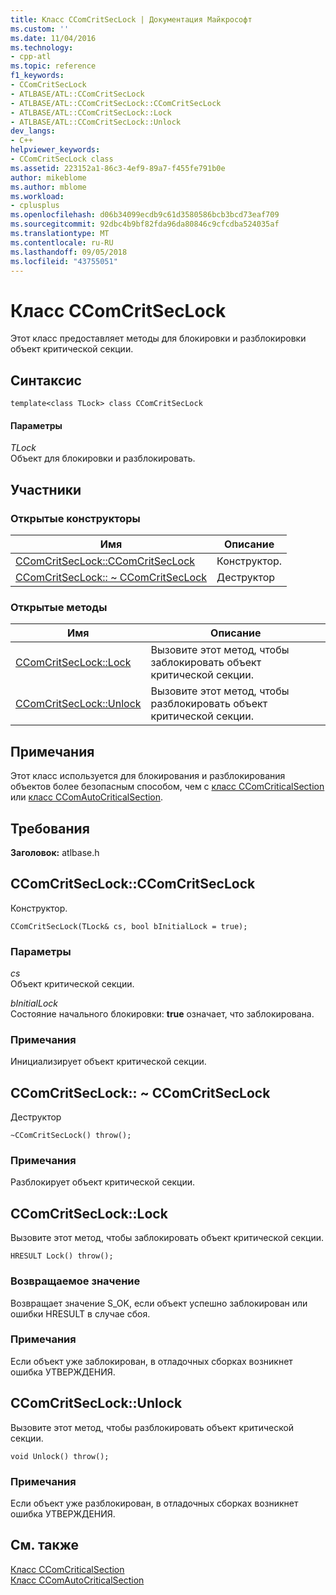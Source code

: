 ```yaml
---
title: Класс CComCritSecLock | Документация Майкрософт
ms.custom: ''
ms.date: 11/04/2016
ms.technology:
- cpp-atl
ms.topic: reference
f1_keywords:
- CComCritSecLock
- ATLBASE/ATL::CComCritSecLock
- ATLBASE/ATL::CComCritSecLock::CComCritSecLock
- ATLBASE/ATL::CComCritSecLock::Lock
- ATLBASE/ATL::CComCritSecLock::Unlock
dev_langs:
- C++
helpviewer_keywords:
- CComCritSecLock class
ms.assetid: 223152a1-86c3-4ef9-89a7-f455fe791b0e
author: mikeblome
ms.author: mblome
ms.workload:
- cplusplus
ms.openlocfilehash: d06b34099ecdb9c61d3580586bcb3bcd73eaf709
ms.sourcegitcommit: 92dbc4b9bf82fda96da80846c9cfcdba524035af
ms.translationtype: MT
ms.contentlocale: ru-RU
ms.lasthandoff: 09/05/2018
ms.locfileid: "43755051"
---
```

# <a name="ccomcritseclock-class"></a>Класс CComCritSecLock

Этот класс предоставляет методы для блокировки и разблокировки объект критической секции.

## <a name="syntax"></a>Синтаксис

```
template<class TLock> class CComCritSecLock
```

#### <a name="parameters"></a>Параметры

*TLock*  
Объект для блокировки и разблокировать.

## <a name="members"></a>Участники

### <a name="public-constructors"></a>Открытые конструкторы

|Имя|Описание|
|----------|-----------------|
|[CComCritSecLock::CComCritSecLock](#ctor)|Конструктор.|
|[CComCritSecLock:: ~ CComCritSecLock](#dtor)|Деструктор|

### <a name="public-methods"></a>Открытые методы

|Имя|Описание|
|----------|-----------------|
|[CComCritSecLock::Lock](#lock)|Вызовите этот метод, чтобы заблокировать объект критической секции.|
|[CComCritSecLock::Unlock](#unlock)|Вызовите этот метод, чтобы разблокировать объект критической секции.|

## <a name="remarks"></a>Примечания

Этот класс используется для блокирования и разблокирования объектов более безопасным способом, чем с [класс CComCriticalSection](../../atl/reference/ccomcriticalsection-class.md) или [класс CComAutoCriticalSection](../../atl/reference/ccomautocriticalsection-class.md).

## <a name="requirements"></a>Требования

**Заголовок:** atlbase.h

##  <a name="ctor"></a>  CComCritSecLock::CComCritSecLock

Конструктор.

```
CComCritSecLock(TLock& cs, bool bInitialLock = true);
```

### <a name="parameters"></a>Параметры

*cs*  
Объект критической секции.

*bInitialLock*  
Состояние начального блокировки: **true** означает, что заблокирована.

### <a name="remarks"></a>Примечания

Инициализирует объект критической секции.

##  <a name="dtor"></a>  CComCritSecLock:: ~ CComCritSecLock

Деструктор

```
~CComCritSecLock() throw();
```

### <a name="remarks"></a>Примечания

Разблокирует объект критической секции.

##  <a name="lock"></a>  CComCritSecLock::Lock

Вызовите этот метод, чтобы заблокировать объект критической секции.

```
HRESULT Lock() throw();
```

### <a name="return-value"></a>Возвращаемое значение

Возвращает значение S_OK, если объект успешно заблокирован или ошибки HRESULT в случае сбоя.

### <a name="remarks"></a>Примечания

Если объект уже заблокирован, в отладочных сборках возникнет ошибка УТВЕРЖДЕНИЯ.

##  <a name="unlock"></a>  CComCritSecLock::Unlock

Вызовите этот метод, чтобы разблокировать объект критической секции.

```
void Unlock() throw();
```

### <a name="remarks"></a>Примечания

Если объект уже разблокирован, в отладочных сборках возникнет ошибка УТВЕРЖДЕНИЯ.

## <a name="see-also"></a>См. также

[Класс CComCriticalSection](../../atl/reference/ccomcriticalsection-class.md)   
[Класс CComAutoCriticalSection](../../atl/reference/ccomautocriticalsection-class.md)
